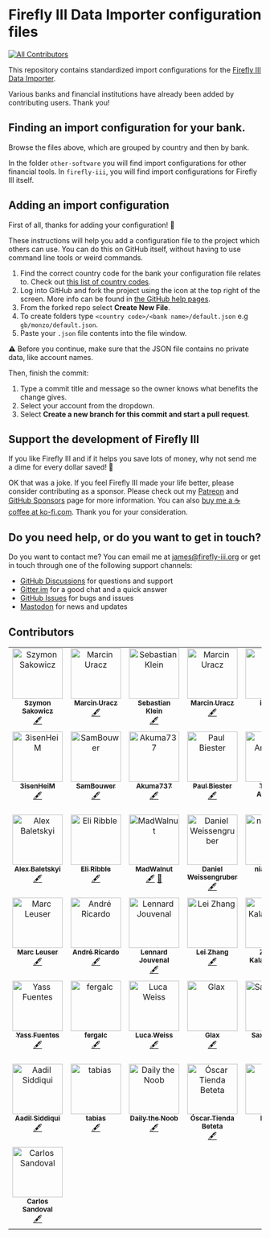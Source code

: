 # Firefly III Data Importer configuration files
<!-- ALL-CONTRIBUTORS-BADGE:START - Do not remove or modify this section -->
[![All Contributors](https://img.shields.io/badge/all_contributors-43-orange.svg?style=flat-square)](#contributors-)
<!-- ALL-CONTRIBUTORS-BADGE:END -->

This repository contains standardized import configurations for the [Firefly III Data Importer](https://github.com/firefly-iii/data-importer).

Various banks and financial institutions have already been added by contributing users. Thank you!

## Finding an import configuration for your bank.

Browse the files above, which are grouped by country and then by bank.

In the folder `other-software` you will find import configurations for other financial tools. In `firefly-iii`, you will find import configurations for Firefly III itself.

## Adding an import configuration

First of all, thanks for adding your configuration! 🎉

These instructions will help you add a configuration file to the project which others can use. You can do this on GitHub itself, without having to use command line tools or weird commands.

1. Find the correct country code for the bank your configuration file relates to. Check out [this list of country codes](https://en.wikipedia.org/wiki/ISO_3166-1_alpha-2#Officially_assigned_code_elements).
2. Log into GitHub and fork the project using the icon at the top right of the screen.  More info can be found in [the GitHub help pages](https://docs.github.com/en/github/getting-started-with-github/fork-a-repo).
3. From the forked repo select **Create New File**.
4. To create folders type `<country code>/<bank name>/default.json` e.g `gb/monzo/default.json`.
5. Paste your `.json` file contents into the file window.

⚠️ Before you continue, make sure that the JSON file contains no private data, like account names.

Then, finish the commit:

1. Type a commit title and message so the owner knows what benefits the change gives.
2. Select your account from the dropdown.
3. Select __Create a new branch for this commit and start a pull request__.

<!-- SPONSOR TEXT -->

## Support the development of Firefly III

If you like Firefly III and if it helps you save lots of money, why not send me a dime for every dollar saved! 🥳

OK that was a joke. If you feel Firefly III made your life better, please consider contributing as a sponsor. Please check out my [Patreon](https://www.patreon.com/jc5) and [GitHub Sponsors](https://github.com/sponsors/JC5) page for more information. You can also [buy me a ☕️ coffee at ko-fi.com](https://ko-fi.com/Q5Q5R4SH1). Thank you for your consideration.

<!-- END OF SPONSOR TEXT -->

<!-- HELP TEXT -->

## Do you need help, or do you want to get in touch?

Do you want to contact me? You can email me at [james@firefly-iii.org](mailto:james@firefly-iii.org) or get in touch through one of the following support channels:

- [GitHub Discussions](https://github.com/firefly-iii/firefly-iii/discussions/) for questions and support
- [Gitter.im](https://gitter.im/firefly-iii/firefly-iii) for a good chat and a quick answer
- [GitHub Issues](https://github.com/firefly-iii/firefly-iii/issues) for bugs and issues
- <a rel="me" href="https://fosstodon.org/@ff3">Mastodon</a> for news and updates

<!-- END OF HELP TEXT -->

## Contributors

<!-- ALL-CONTRIBUTORS-LIST:START - Do not remove or modify this section -->
<!-- prettier-ignore-start -->
<!-- markdownlint-disable -->
<table>
  <tbody>
    <tr>
      <td align="center" valign="top" width="14.28%"><a href="https://sakowi.cz"><img src="https://avatars0.githubusercontent.com/u/13169301?v=4?s=100" width="100px;" alt="Szymon Sakowicz"/><br /><sub><b>Szymon Sakowicz</b></sub></a><br /><a href="#content-sakowicz" title="Content">🖋</a></td>
      <td align="center" valign="top" width="14.28%"><a href="https://github.com/muracz"><img src="https://avatars1.githubusercontent.com/u/9215725?v=4?s=100" width="100px;" alt="Marcin Uracz"/><br /><sub><b>Marcin Uracz</b></sub></a><br /><a href="#content-muracz" title="Content">🖋</a></td>
      <td align="center" valign="top" width="14.28%"><a href="https://github.com/sebastianklein96"><img src="https://avatars2.githubusercontent.com/u/22731416?v=4?s=100" width="100px;" alt="Sebastian Klein"/><br /><sub><b>Sebastian Klein</b></sub></a><br /><a href="#content-sebastianklein96" title="Content">🖋</a></td>
      <td align="center" valign="top" width="14.28%"><a href="https://github.com/muracz"><img src="https://avatars1.githubusercontent.com/u/9215725?v=4?s=100" width="100px;" alt="Marcin Uracz"/><br /><sub><b>Marcin Uracz</b></sub></a><br /><a href="#content-muracz" title="Content">🖋</a></td>
      <td align="center" valign="top" width="14.28%"><a href="https://github.com/ilakast"><img src="https://avatars3.githubusercontent.com/u/1414477?v=4?s=100" width="100px;" alt="ilakast"/><br /><sub><b>ilakast</b></sub></a><br /><a href="https://github.com/firefly-iii/import-configurations/commits?author=ilakast" title="Documentation">📖</a> <a href="#content-ilakast" title="Content">🖋</a></td>
      <td align="center" valign="top" width="14.28%"><a href="https://github.com/baocin"><img src="https://avatars0.githubusercontent.com/u/5463986?v=4?s=100" width="100px;" alt="Michael Pedersen"/><br /><sub><b>Michael Pedersen</b></sub></a><br /><a href="#plugin-baocin" title="Plugin/utility libraries">🔌</a></td>
      <td align="center" valign="top" width="14.28%"><a href="https://federicociro.com"><img src="https://avatars2.githubusercontent.com/u/25438748?v=4?s=100" width="100px;" alt="Federico"/><br /><sub><b>Federico</b></sub></a><br /><a href="https://github.com/firefly-iii/import-configurations/issues?q=author%3Afedericociro" title="Bug reports">🐛</a></td>
    </tr>
    <tr>
      <td align="center" valign="top" width="14.28%"><a href="https://github.com/3isenHeiM"><img src="https://avatars0.githubusercontent.com/u/26417172?v=4?s=100" width="100px;" alt="3isenHeiM"/><br /><sub><b>3isenHeiM</b></sub></a><br /><a href="#content-3isenHeiM" title="Content">🖋</a></td>
      <td align="center" valign="top" width="14.28%"><a href="https://github.com/SamBouwer"><img src="https://avatars3.githubusercontent.com/u/6918900?v=4?s=100" width="100px;" alt="SamBouwer"/><br /><sub><b>SamBouwer</b></sub></a><br /><a href="#content-SamBouwer" title="Content">🖋</a></td>
      <td align="center" valign="top" width="14.28%"><a href="https://github.com/Akuma737"><img src="https://avatars2.githubusercontent.com/u/1916021?v=4?s=100" width="100px;" alt="Akuma737"/><br /><sub><b>Akuma737</b></sub></a><br /><a href="#content-Akuma737" title="Content">🖋</a></td>
      <td align="center" valign="top" width="14.28%"><a href="https://paul.biester.pro"><img src="https://avatars0.githubusercontent.com/u/2650326?v=4?s=100" width="100px;" alt="Paul Biester"/><br /><sub><b>Paul Biester</b></sub></a><br /><a href="#content-isonet" title="Content">🖋</a></td>
      <td align="center" valign="top" width="14.28%"><a href="https://www.linkedin.com/in/thiagogpa/"><img src="https://avatars.githubusercontent.com/u/39960304?v=4?s=100" width="100px;" alt="Thiago Andrade"/><br /><sub><b>Thiago Andrade</b></sub></a><br /><a href="#content-thiagogpa" title="Content">🖋</a></td>
      <td align="center" valign="top" width="14.28%"><a href="http://rolisz.ro"><img src="https://avatars.githubusercontent.com/u/426313?v=4?s=100" width="100px;" alt="Roland Szabo"/><br /><sub><b>Roland Szabo</b></sub></a><br /><a href="#content-rolisz" title="Content">🖋</a></td>
      <td align="center" valign="top" width="14.28%"><a href="http://kenric.in/"><img src="https://avatars.githubusercontent.com/u/5753813?v=4?s=100" width="100px;" alt="Kenric D'Souza"/><br /><sub><b>Kenric D'Souza</b></sub></a><br /><a href="#content-AzureByte" title="Content">🖋</a></td>
    </tr>
    <tr>
      <td align="center" valign="top" width="14.28%"><a href="https://baletskyi.me"><img src="https://avatars.githubusercontent.com/u/11590484?v=4?s=100" width="100px;" alt="Alex Baletskyi"/><br /><sub><b>Alex Baletskyi</b></sub></a><br /><a href="#content-baletskyi" title="Content">🖋</a></td>
      <td align="center" valign="top" width="14.28%"><a href="https://github.com/EliRibble"><img src="https://avatars.githubusercontent.com/u/2319207?v=4?s=100" width="100px;" alt="Eli Ribble"/><br /><sub><b>Eli Ribble</b></sub></a><br /><a href="#content-EliRibble" title="Content">🖋</a></td>
      <td align="center" valign="top" width="14.28%"><a href="https://github.com/MadWalnut"><img src="https://avatars.githubusercontent.com/u/33835479?v=4?s=100" width="100px;" alt="MadWalnut"/><br /><sub><b>MadWalnut</b></sub></a><br /><a href="#content-MadWalnut" title="Content">🖋</a> <a href="#data-MadWalnut" title="Data">🔣</a></td>
      <td align="center" valign="top" width="14.28%"><a href="https://github.com/weissi1994"><img src="https://avatars.githubusercontent.com/u/846897?v=4?s=100" width="100px;" alt="Daniel Weissengruber"/><br /><sub><b>Daniel Weissengruber</b></sub></a><br /><a href="#content-weissi1994" title="Content">🖋</a></td>
      <td align="center" valign="top" width="14.28%"><a href="https://github.com/niallperks"><img src="https://avatars.githubusercontent.com/u/35839988?v=4?s=100" width="100px;" alt="niallperks"/><br /><sub><b>niallperks</b></sub></a><br /><a href="#content-niallperks" title="Content">🖋</a></td>
      <td align="center" valign="top" width="14.28%"><a href="https://leonjza.github.io/"><img src="https://avatars.githubusercontent.com/u/1148127?v=4?s=100" width="100px;" alt="Leon Jacobs"/><br /><sub><b>Leon Jacobs</b></sub></a><br /><a href="#content-leonjza" title="Content">🖋</a></td>
      <td align="center" valign="top" width="14.28%"><a href="https://github.com/Dave4234"><img src="https://avatars.githubusercontent.com/u/86469014?v=4?s=100" width="100px;" alt="Dave4234"/><br /><sub><b>Dave4234</b></sub></a><br /><a href="#content-Dave4234" title="Content">🖋</a></td>
    </tr>
    <tr>
      <td align="center" valign="top" width="14.28%"><a href="https://github.com/marcquark"><img src="https://avatars.githubusercontent.com/u/23556080?v=4?s=100" width="100px;" alt="Marc Leuser"/><br /><sub><b>Marc Leuser</b></sub></a><br /><a href="#content-marcquark" title="Content">🖋</a></td>
      <td align="center" valign="top" width="14.28%"><a href="https://github.com/arbezerra"><img src="https://avatars.githubusercontent.com/u/5190728?v=4?s=100" width="100px;" alt="André Ricardo"/><br /><sub><b>André Ricardo</b></sub></a><br /><a href="#content-arbezerra" title="Content">🖋</a></td>
      <td align="center" valign="top" width="14.28%"><a href="https://github.com/le-jou"><img src="https://avatars.githubusercontent.com/u/28442160?v=4?s=100" width="100px;" alt="Lennard Jouvenal"/><br /><sub><b>Lennard Jouvenal</b></sub></a><br /><a href="#content-le-jou" title="Content">🖋</a></td>
      <td align="center" valign="top" width="14.28%"><a href="https://github.com/leizhang"><img src="https://avatars.githubusercontent.com/u/140418?v=4?s=100" width="100px;" alt="Lei Zhang"/><br /><sub><b>Lei Zhang</b></sub></a><br /><a href="#content-leizhang" title="Content">🖋</a></td>
      <td align="center" valign="top" width="14.28%"><a href="https://github.com/zannis"><img src="https://avatars.githubusercontent.com/u/1011451?v=4?s=100" width="100px;" alt="Zannis Kalampoukis"/><br /><sub><b>Zannis Kalampoukis</b></sub></a><br /><a href="#content-zannis" title="Content">🖋</a></td>
      <td align="center" valign="top" width="14.28%"><a href="https://github.com/mblankenstein"><img src="https://avatars.githubusercontent.com/u/802221?v=4?s=100" width="100px;" alt="Michel Blankenstein"/><br /><sub><b>Michel Blankenstein</b></sub></a><br /><a href="#content-mblankenstein" title="Content">🖋</a></td>
      <td align="center" valign="top" width="14.28%"><a href="https://github.com/terencejackson8000"><img src="https://avatars.githubusercontent.com/u/14046007?v=4?s=100" width="100px;" alt="terencejackson8000"/><br /><sub><b>terencejackson8000</b></sub></a><br /><a href="#content-terencejackson8000" title="Content">🖋</a></td>
    </tr>
    <tr>
      <td align="center" valign="top" width="14.28%"><a href="http://yassfuentes.es"><img src="https://avatars.githubusercontent.com/u/60194650?v=4?s=100" width="100px;" alt="Yass Fuentes"/><br /><sub><b>Yass Fuentes</b></sub></a><br /><a href="#content-backmind" title="Content">🖋</a></td>
      <td align="center" valign="top" width="14.28%"><a href="https://github.com/fergalc"><img src="https://avatars.githubusercontent.com/u/3813285?v=4?s=100" width="100px;" alt="fergalc"/><br /><sub><b>fergalc</b></sub></a><br /><a href="#content-fergalc" title="Content">🖋</a></td>
      <td align="center" valign="top" width="14.28%"><a href="https://z3ntu.xyz"><img src="https://avatars.githubusercontent.com/u/3768500?v=4?s=100" width="100px;" alt="Luca Weiss"/><br /><sub><b>Luca Weiss</b></sub></a><br /><a href="#content-z3ntu" title="Content">🖋</a></td>
      <td align="center" valign="top" width="14.28%"><a href="https://github.com/C9Glax"><img src="https://avatars.githubusercontent.com/u/13404778?v=4?s=100" width="100px;" alt="Glax"/><br /><sub><b>Glax</b></sub></a><br /><a href="#content-C9Glax" title="Content">🖋</a></td>
      <td align="center" valign="top" width="14.28%"><a href="https://saxobroko.com"><img src="https://avatars.githubusercontent.com/u/18757374?v=4?s=100" width="100px;" alt="Saxo_Broko"/><br /><sub><b>Saxo_Broko</b></sub></a><br /><a href="#content-saxobroko" title="Content">🖋</a></td>
      <td align="center" valign="top" width="14.28%"><a href="https://github.com/Svedrin"><img src="https://avatars.githubusercontent.com/u/946488?v=4?s=100" width="100px;" alt="Michael Ziegler"/><br /><sub><b>Michael Ziegler</b></sub></a><br /><a href="#content-Svedrin" title="Content">🖋</a></td>
      <td align="center" valign="top" width="14.28%"><a href="https://github.com/Korri"><img src="https://avatars.githubusercontent.com/u/130747?v=4?s=100" width="100px;" alt="Hugo Vacher"/><br /><sub><b>Hugo Vacher</b></sub></a><br /><a href="#content-korri" title="Content">🖋</a></td>
    </tr>
    <tr>
      <td align="center" valign="top" width="14.28%"><a href="https://github.com/aasiddiq"><img src="https://avatars.githubusercontent.com/u/9424117?v=4?s=100" width="100px;" alt="Aadil Siddiqui"/><br /><sub><b>Aadil Siddiqui</b></sub></a><br /><a href="#content-aasiddiq" title="Content">🖋</a></td>
      <td align="center" valign="top" width="14.28%"><a href="https://github.com/tabias"><img src="https://avatars.githubusercontent.com/u/6348309?v=4?s=100" width="100px;" alt="tabias"/><br /><sub><b>tabias</b></sub></a><br /><a href="#content-tabias" title="Content">🖋</a></td>
      <td align="center" valign="top" width="14.28%"><a href="http://daviddaily.dev"><img src="https://avatars.githubusercontent.com/u/18452976?v=4?s=100" width="100px;" alt="Daily the Noob"/><br /><sub><b>Daily the Noob</b></sub></a><br /><a href="#content-DailytheNoob" title="Content">🖋</a></td>
      <td align="center" valign="top" width="14.28%"><a href="https://github.com/OscarTienda"><img src="https://avatars.githubusercontent.com/u/89542749?v=4?s=100" width="100px;" alt="Óscar Tienda Beteta"/><br /><sub><b>Óscar Tienda Beteta</b></sub></a><br /><a href="#content-OscarTienda" title="Content">🖋</a></td>
      <td align="center" valign="top" width="14.28%"><a href="https://github.com/Danjaraka"><img src="https://avatars.githubusercontent.com/u/38589122?v=4?s=100" width="100px;" alt="Daniel"/><br /><sub><b>Daniel</b></sub></a><br /><a href="#data-Danjaraka" title="Data">🔣</a></td>
      <td align="center" valign="top" width="14.28%"><a href="https://github.com/poupouproject"><img src="https://avatars.githubusercontent.com/u/60460181?v=4?s=100" width="100px;" alt="YellowWait"/><br /><sub><b>YellowWait</b></sub></a><br /><a href="#data-poupouproject" title="Data">🔣</a></td>
      <td align="center" valign="top" width="14.28%"><a href="https://github.com/alexbelgium"><img src="https://avatars.githubusercontent.com/u/44178713?v=4?s=100" width="100px;" alt="Alexandre"/><br /><sub><b>Alexandre</b></sub></a><br /><a href="#content-alexbelgium" title="Content">🖋</a></td>
    </tr>
    <tr>
      <td align="center" valign="top" width="14.28%"><a href="https://github.com/carloss2108"><img src="https://avatars.githubusercontent.com/u/109926901?v=4?s=100" width="100px;" alt="Carlos Sandoval"/><br /><sub><b>Carlos Sandoval</b></sub></a><br /><a href="#content-carloss2108" title="Content">🖋</a></td>
    </tr>
  </tbody>
</table>

<!-- markdownlint-restore -->
<!-- prettier-ignore-end -->

<!-- ALL-CONTRIBUTORS-LIST:END -->

